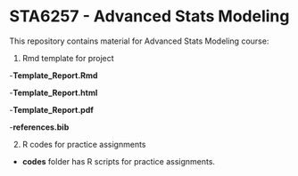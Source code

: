 # STA6257 - Advanced Stats Modeling 

This repository contains material for Advanced Stats Modeling course:

1. Rmd template for project

  -**Template_Report.Rmd**

  -**Template_Report.html**

  -**Template_Report.pdf**

  -**references.bib**

2. R codes for practice assignments
  - **codes** folder has R scripts for practice assignments.
